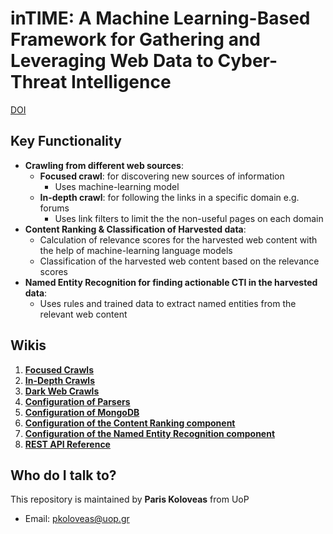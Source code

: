 # inTIME: A Machine Learning-Based Framework for Gathering and Leveraging Web Data to Cyber-Threat Intelligence

[DOI](https://doi.org/10.3390/electronics10070818)

## Key Functionality

* **Crawling from different web sources**:
  * **Focused crawl**: for discovering new sources of information
    * Uses machine-learning model
  * **In-depth crawl**: for following the links in a specific domain e.g. forums
    * Uses link filters to limit the the non-useful pages on each domain
* **Content Ranking & Classification of Harvested data**:
  * Calculation of relevance scores for the harvested web content with the help of machine-learning language models
  * Classification of the harvested web content based on the relevance scores
* **Named Entity Recognition for finding actionable CTI in the harvested data**:
  * Uses rules and trained data to extract named entities from the relevant web content

## Wikis

1. [**Focused Crawls**](https://gitlab.com/cybertrust/tool-development/crawling-service/-/wikis/1.-Focused-Crawls)
2. [**In-Depth Crawls**](https://gitlab.com/cybertrust/tool-development/crawling-service/-/wikis/2.-Indepth-Crawls)
3. [**Dark Web Crawls**](https://gitlab.com/cybertrust/tool-development/crawling-service/-/wikis/3.-Dark-Web-Crawls)
4. [**Configuration of Parsers**](https://gitlab.com/cybertrust/tool-development/crawling-service/-/wikis/4.-Configuration-of-Parsers)
5. [**Configuration of MongoDB**](https://gitlab.com/cybertrust/tool-development/crawling-service/-/wikis/5.-Configuration-of-MongoDB)
6. [**Configuration of the Content Ranking component**](https://gitlab.com/cybertrust/tool-development/crawling-service/-/wikis/6.-Configuration-of-the-Content-Ranking-component)
7. [**Configuration of the Named Entity Recognition component**](https://gitlab.com/cybertrust/tool-development/crawling-service/-/wikis/7.-Configuration-of-the-Named-Entity-Recognition-component)
8. [**REST API Reference**](https://gitlab.com/cybertrust/tool-development/crawling-service/-/wikis/REST-API-Reference)

## Who do I talk to?

This repository is maintained by **Paris Koloveas** from UoP

* Email: pkoloveas@uop.gr

